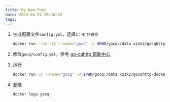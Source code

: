 ```yaml
---
title: My New Post
date: 2023-04-24 20:10:32
tags:
---
```


1. 生成配置文件`config.yml`，选择`1：HTTP通信`

   ```bash
   docker run --rm -it --name="gocq" -v $PWD/gocq:/data xzsk2/gocqhttp-docker:latest
   ```

2. 修改`gocq/config.yml`，参考 [go-cqhttp 帮助中心](https://docs.go-cqhttp.org/guide/config.html)

3. 运行

   ```bash
   docker run -d --name="gocq" -v $PWD/gocq:/data xzsk2/gocqhttp-docker:latest
   ```

4. 登陆

   ```bash
   docker logs gocq
   ```
